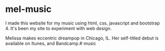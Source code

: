 # mel-music

I made this website for my music using html, css, javascript and bootstrap 4. It's been my site to experiment with web design. 

Melissa makes eccentric dreampop in Chicago, IL. Her self-titled debut is available on Itunes, and Bandcamp.# music
